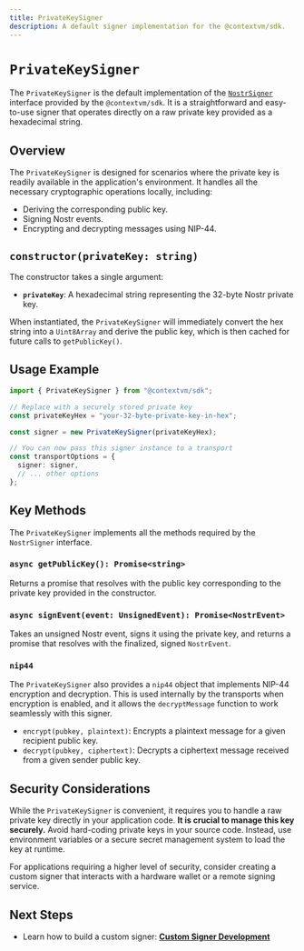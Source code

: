```yaml
---
title: PrivateKeySigner
description: A default signer implementation for the @contextvm/sdk.
---
```


# `PrivateKeySigner`

The `PrivateKeySigner` is the default implementation of the [`NostrSigner`](/signer/nostr-signer-interface) interface provided by the `@contextvm/sdk`. It is a straightforward and easy-to-use signer that operates directly on a raw private key provided as a hexadecimal string.

## Overview

The `PrivateKeySigner` is designed for scenarios where the private key is readily available in the application's environment. It handles all the necessary cryptographic operations locally, including:

- Deriving the corresponding public key.
- Signing Nostr events.
- Encrypting and decrypting messages using NIP-44.

## `constructor(privateKey: string)`

The constructor takes a single argument:

- **`privateKey`**: A hexadecimal string representing the 32-byte Nostr private key.

When instantiated, the `PrivateKeySigner` will immediately convert the hex string into a `Uint8Array` and derive the public key, which is then cached for future calls to `getPublicKey()`.

## Usage Example

```typescript
import { PrivateKeySigner } from "@contextvm/sdk";

// Replace with a securely stored private key
const privateKeyHex = "your-32-byte-private-key-in-hex";

const signer = new PrivateKeySigner(privateKeyHex);

// You can now pass this signer instance to a transport
const transportOptions = {
  signer: signer,
  // ... other options
};
```

## Key Methods

The `PrivateKeySigner` implements all the methods required by the `NostrSigner` interface.

### `async getPublicKey(): Promise<string>`

Returns a promise that resolves with the public key corresponding to the private key provided in the constructor.

### `async signEvent(event: UnsignedEvent): Promise<NostrEvent>`

Takes an unsigned Nostr event, signs it using the private key, and returns a promise that resolves with the finalized, signed `NostrEvent`.

### `nip44`

The `PrivateKeySigner` also provides a `nip44` object that implements NIP-44 encryption and decryption. This is used internally by the transports when encryption is enabled, and it allows the `decryptMessage` function to work seamlessly with this signer.

- `encrypt(pubkey, plaintext)`: Encrypts a plaintext message for a given recipient public key.
- `decrypt(pubkey, ciphertext)`: Decrypts a ciphertext message received from a given sender public key.

## Security Considerations

While the `PrivateKeySigner` is convenient, it requires you to handle a raw private key directly in your application code. **It is crucial to manage this key securely.** Avoid hard-coding private keys in your source code. Instead, use environment variables or a secure secret management system to load the key at runtime.

For applications requiring a higher level of security, consider creating a custom signer that interacts with a hardware wallet or a remote signing service.

## Next Steps

- Learn how to build a custom signer: **[Custom Signer Development](/signer/custom-signer-development)**
